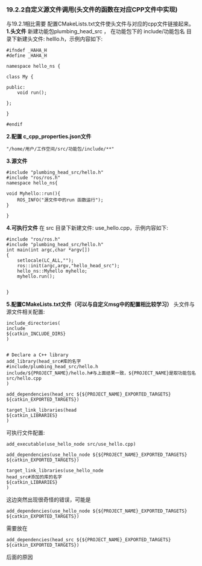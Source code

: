 ### 19.2.2自定义源文件调用(头文件的函数在对应CPP文件中实现)
与19.2.1相比需要
配置CMakeLists.txt文件使头文件与对应的cpp文件链接起来。
**1.头文件**
新建功能包plumbing_head_src ，
在功能包下的 include/功能包名 目录下新建头文件: helllo.h，示例内容如下:

    #ifndef _HAHA_H
    #define _HAHA_H

    namespace hello_ns {

    class My {

    public:
        void run();

    };

    }

    #endif
**2.配置 c_cpp_properties.json文件**

    "/home/用户/工作空间/src/功能包/include/**"
**3.源文件**

    #include "plumbing_head_src/hello.h"
    #include "ros/ros.h"
    namespace hello_ns{

    void Myhello::run(){
        ROS_INFO("源文件中的run 函数运行");
    }

    }

**4.可执行文件**
在 src 目录下新建文件: use_hello.cpp，示例内容如下:

    #include "ros/ros.h"
    #include "plumbing_head_src/hello.h"
    int main(int argc,char *argv[])
    {
        setlocale(LC_ALL,"");
        ros::init(argc,argv,"hello_head_src");
        hello_ns::Myhello myhello;
        myhello.run();


    }
**5.配置CMakeLists.txt文件（可以与自定义msg中的配置相比较学习）**
头文件与源文件相关配置:
    
    include_directories(
    include
    ${catkin_INCLUDE_DIRS}
    )


    # Declare a C++ library
    add_library(head_src#库的名字
    #include/plumbing_head_src/hello.h
    include/${PROJECT_NAME}/hello.h#与上面结果一致，${PROJECT_NAME}是取功能包名
    src/hello.cpp
    )

    add_dependencies(head_src ${${PROJECT_NAME}_EXPORTED_TARGETS} ${catkin_EXPORTED_TARGETS})

    target_link_libraries(head
    ${catkin_LIBRARIES}
    )

可执行文件配置:


    add_executable(use_hello_node src/use_hello.cpp)

    add_dependencies(use_hello_node ${${PROJECT_NAME}_EXPORTED_TARGETS} ${catkin_EXPORTED_TARGETS})

    target_link_libraries(use_hello_node
    head_src#添加的库的名字
    ${catkin_LIBRARIES}
    )
这边突然出现很奇怪的错误，可能是

    add_dependencies(use_hello_node ${${PROJECT_NAME}_EXPORTED_TARGETS} ${catkin_EXPORTED_TARGETS})
需要放在

    add_dependencies(head_src ${${PROJECT_NAME}_EXPORTED_TARGETS} ${catkin_EXPORTED_TARGETS})
后面的原因
